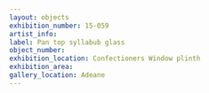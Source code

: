 ```yaml
---
layout: objects
exhibition_number: 15-059
artist_info: 
label: Pan top syllabub glass
object_number: 
exhibition_location: Confectioners Window plinth
exhibition_area: 
gallery_location: Adeane
---
```

